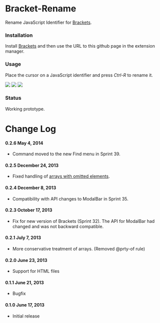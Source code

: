 # Bracket-Rename

Rename JavaScript Identifier for [Brackets](http://brackets.io/).

### Installation
Install [Brackets](http://brackets.io/) and then use the URL to this github page in the extension manager.

### Usage
Place the cursor on a JavaScript identifier and press *Ctrl-R* to rename it.

![](docs/SelectName.png)
![](docs/YesOrNo.png)
![](docs/Done.png)

### Status
Working prototype.

# Change Log

#### 0.2.6 May 4, 2014
- Command moved to the new Find menu in Sprint 39.

#### 0.2.5 December 24, 2013
- Fixed handling of [arrays with omitted elements](https://github.com/asgerf/light-refactor.js/pull/2).

#### 0.2.4 December 8, 2013
- Compatibility with API changes to ModalBar in Sprint 35.

#### 0.2.3 October 17, 2013
- Fix for new version of Brackets (Sprint 32). The API for ModalBar had changed and was not backward compatible.

#### 0.2.1 July 7, 2013
- More conservative treatment of arrays. (Removed @prty-of rule)

#### 0.2.0 June 23, 2013
- Support for HTML files

#### 0.1.1 June 21, 2013
- Bugfix

#### 0.1.0 June 17, 2013
- Initial release
